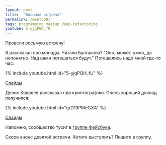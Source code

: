 ```yaml
---
layout: post
title:  "Восьмая встреча"
permalink: /meetup8/
tags: programming meetup deep-refactoring
youtube: 5-yjqPQH_fU
---
```


Провели восьмую встречу!

Я рассказал про монады. Читали Булгакова? "Оно, может, умно, да непонятно. Над
вами потешаться будут." Потешались надо мной где-то час:

{% include youtube.html id="5-yjqPQH_fU" %}

[Слайды](http://grishaev.me/talks/monads.html)

Денис Ковалев рассказал про криптографию. Очень хороший доклад получился:

{% include youtube.html id="grD13PMeGXA" %}

[Слайды](http://www.slideshare.net/DenisKovalev2/ss-64503995)

Напомню, сообщество тусит в [группе Фейсбука][facebook-group].

Скоро анонс девятой встречи. Хотите выступить? Пишите в группу.

[facebook-group]: https://www.facebook.com/groups/deeprefactoring/
